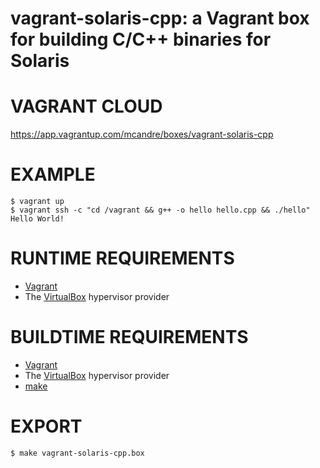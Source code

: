 # vagrant-solaris-cpp: a Vagrant box for building C/C++ binaries for Solaris

# VAGRANT CLOUD

https://app.vagrantup.com/mcandre/boxes/vagrant-solaris-cpp

# EXAMPLE

```console
$ vagrant up
$ vagrant ssh -c "cd /vagrant && g++ -o hello hello.cpp && ./hello"
Hello World!
```

# RUNTIME REQUIREMENTS

* [Vagrant](https://www.vagrantup.com)
* The [VirtualBox](https://www.virtualbox.org) hypervisor provider

# BUILDTIME REQUIREMENTS

* [Vagrant](https://www.vagrantup.com)
* The [VirtualBox](https://www.virtualbox.org) hypervisor provider
* [make](https://www.gnu.org/software/make/)

# EXPORT

```console
$ make vagrant-solaris-cpp.box
```
